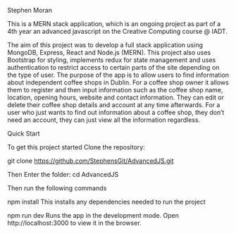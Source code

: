 Stephen Moran

This is a MERN stack application, which is an ongoing project as part of a 4th year an advanced javascript on the Creative Computing course @ IADT. 

The aim of this project was to develop a full stack application using MongoDB, Express, React and Node.js (MERN). This project also uses Bootstrap for styling, implements redux for state management and uses authentication to restrict access to certain parts of the site depending on the type of user. The purpose of the app is to allow users to find information about independent coffee shops in Dublin. For a coffee shop owner it allows them to register and then input information such as the coffee shop name, location, opening hours, website and contact information. They can edit or delete their coffee shop details and account at any time afterwards. For a user who just wants to find out information about a coffee shop, they don’t need an account,  they can just view all the information regardless.

Quick Start

To get this project started
Clone the repository:

git clone https://github.com/StephensGit/AdvancedJS.git

Then Enter the folder: cd AdvancedJS

Then run the following commands

npm install
This installs any dependencies needed to run the project

npm run dev
Runs the app in the development mode. Open http://localhost:3000 to view it in the browser.
